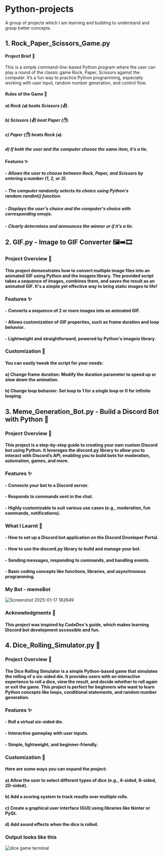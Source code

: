 # Python-projects
A group of projects which I am learning and building to understand and grasp better concepts. 

## 1. Rock_Paper_Scissors_Game.py
#### Project Brief 📄
This is a simple command-line-based Python program where the user can play a round of the classic game Rock, Paper, Scissors against the computer. It’s a fun way to practice Python programming, especially working with user input, random number generation, and control flow.
#### Rules of the Game 📜
##### a) Rock (✊) beats Scissors (✌).
##### b) Scissors (✌) beat Paper (✋).
##### c) Paper (✋) beats Rock (✊).
##### d) If both the user and the computer choose the same item, it’s a tie.
#### Features ✨
##### - Allows the user to choose between Rock, Paper, and Scissors by entering a number (1, 2, or 3).
##### - The computer randomly selects its choice using Python's random.randint() function.
##### - Displays the user's choice and the computer's choice with corresponding emojis.
##### - Clearly determines and announces the winner or if it’s a tie.

## 2. GIF.py - Image to GIF Converter 🖼️➡️🎞️
### Project Overview 📄
#### This project demonstrates how to convert multiple image files into an animated GIF using Python and the imageio library. The provided script takes a sequence of images, combines them, and saves the result as an animated GIF. It's a simple yet effective way to bring static images to life!
### Features ✨
#### - Converts a sequence of 2 or more images into an animated GIF.
#### - Allows customization of GIF properties, such as frame duration and loop behavior.
#### - Lightweight and straightforward, powered by Python's imageio library.
### Customization 🚀
#### You can easily tweak the script for your needs:
#### a) Change frame duration: Modify the duration parameter to speed up or slow down the animation.
#### b) Change loop behavior: Set loop to 1 for a single loop or 0 for infinite looping.

## 3. Meme_Generation_Bot.py - Build a Discord Bot with Python 🤖
### Project Overview 📄
#### This project is a step-by-step guide to creating your own custom Discord bot using Python. It leverages the discord.py library to allow you to interact with Discord’s API, enabling you to build bots for moderation, automation, games, and more.
### Features ✨
#### - Connects your bot to a Discord server.
#### - Responds to commands sent in the chat.
#### - Highly customizable to suit various use cases (e.g., moderation, fun commands, notifications).
### What I Learnt 🧠
#### - How to set up a Discord bot application on the Discord Developer Portal.
#### - How to use the discord.py library to build and manage your bot.
#### - Sending messages, responding to commands, and handling events.
#### - Basic coding concepts like functions, libraries, and asynchronous programming.
### My Bot - memeBot
![Screenshot 2025-01-17 182649](https://github.com/user-attachments/assets/d2e46a7f-cf2d-49cd-9719-0678f359974b)
### Acknowledgments 🙌
#### This project was inspired by CodeDex's guide, which makes learning Discord bot development accessible and fun. 

## 4. Dice_Rolling_Simulator.py 🎲
### Project Overview 📄
#### The Dice Rolling Simulator is a simple Python-based game that simulates the rolling of a six-sided die. It provides users with an interactive experience to roll a dice, view the result, and decide whether to roll again or exit the game. This project is perfect for beginners who want to learn Python concepts like loops, conditional statements, and random number generation.
### Features ✨
#### - Roll a virtual six-sided die.
#### - Interactive gameplay with user inputs.
#### - Simple, lightweight, and beginner-friendly.
### Customization 🚀
#### Here are some ways you can expand the project:
#### a) Allow the user to select different types of dice (e.g., 4-sided, 8-sided, 20-sided).
#### b) Add a scoring system to track results over multiple rolls.
#### c) Create a graphical user interface (GUI) using libraries like tkinter or PyQt.
#### d) Add sound effects when the dice is rolled.
### Output looks like this
![dice game terminal](https://github.com/user-attachments/assets/a9bd72a2-1964-4427-b0a0-dc15a3fb8828)








